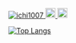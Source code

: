 <p align="left">
  <a href="https://github.com/ichi1007/ichi1007/">
    <img src="https://komarev.com/ghpvc/?username=ichi1007" alt="ichi1007" />
  </a>
  <a href="http://twitter.com/ichi_107">
    <img height="20" src="https://img.shields.io/twitter/follow/ichi_107?label=Twitter&logo=twitter&style=flat" />
  </a>
  <a href="https://github.com/ichi1007">
    <img height="20" src="https://img.shields.io/github/followers/ichi1007?label=follow&logo=github&style=flat" />
  </a>
</p>

[![Top Langs](https://github-readme-stats.vercel.app/api/top-langs/?username=ichi1007)](https://github.com/anuraghazra/github-readme-stats)
